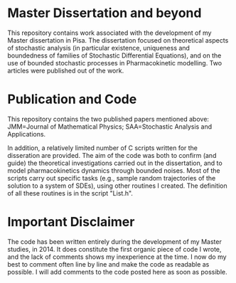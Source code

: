# Master Dissertation and beyond
This repository contains work associated with the development of my Master dissertation in Pisa. The dissertation focused on theoretical aspects of stochastic analysis (in particular existence, uniqueness and boundedness of families of Stochastic Differential Equations), and on the use of bounded stochastic processes in Pharmacokinetic modelling. Two articles were published out of the work. 

# Publication and Code
This repository contains the two published papers mentioned above: JMM=Journal of Mathematical Physics; SAA=Stochastic Analysis and Applications. 

In addition, a relatively limited number of C scripts written for the disseration are provided. The aim of the code was both to confirm (and guide) the theoretical investigations carried out in the dissertation, and to model pharmacokinetics dynamics through bounded noises.
Most of the scripts carry out specific tasks (e.g., sample random trajectories of the solution to a system of SDEs), using other routines I created. The definition of all these routines is in the script "List.h". 

# Important Disclaimer
The code has been written entirely during the development of my Master studies, in 2014. It does constitute the first organic piece of code I wrote, and the lack of comments shows my inexperience at the time. I now do my best to comment often line by line and make the code as readable as possible. I will add comments to the code posted here as soon as possible.

